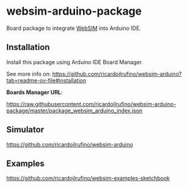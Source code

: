 # websim-arduino-package

Board package to integrate [WebSIM](https://github.com/ricardojlrufino/websim-arduino) into Arduino IDE.

## Installation

Install this package using Arduino IDE Board Manager.

See more info on: https://github.com/ricardojlrufino/websim-arduino?tab=readme-ov-file#installation

**Boards Manager URL**: 

https://raw.githubusercontent.com/ricardojlrufino/websim-arduino-package/master/package_websim_arduino_index.json

## Simulator

https://github.com/ricardojlrufino/websim-arduino

## Examples

https://github.com/ricardojlrufino/websim-examples-sketchbook
